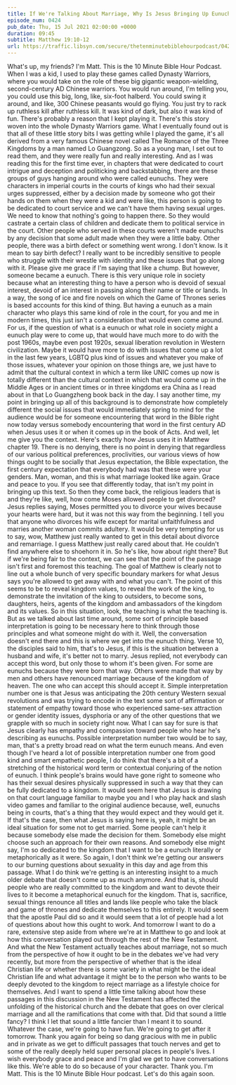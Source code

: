 ```yaml
---
title: If We're Talking About Marriage, Why Is Jesus Bringing Up Eunuchs?
episode_num: 0424
pub_date: Thu, 15 Jul 2021 02:00:00 +0000
duration: 09:45
subtitle: Matthew 19:10-12
url: https://traffic.libsyn.com/secure/thetenminutebiblehourpodcast/0424_-_If_Were_Talking_About_Marriage_Why_Is_Jesus_Bringing_Up_Eunuchs.mp3
---
```


 What's up, my friends? I'm Matt. This is the 10 Minute Bible Hour Podcast. When I was a kid, I used to play these games called Dynasty Warriors, where you would take on the role of these big gigantic weapon-wielding, second-century AD Chinese warriors. You would run around, I'm telling you, you could use this big, long, like, six-foot halberd. You could swing it around, and like, 300 Chinese peasants would go flying. You just try to rack up ruthless kill after ruthless kill. It was kind of dark, but also it was kind of fun. There's probably a reason that I kept playing it. There's this story woven into the whole Dynasty Warriors game. What I eventually found out is that all of these little story bits I was getting while I played the game, it's all derived from a very famous Chinese novel called The Romance of the Three Kingdoms by a man named Lo Guangzong. So as a young man, I set out to read them, and they were really fun and really interesting. And as I was reading this for the first time ever, in chapters that were dedicated to court intrigue and deception and politicking and backstabbing, there are these groups of guys hanging around who were called eunuchs. They were characters in imperial courts in the courts of kings who had their sexual urges suppressed, either by a decision made by someone who got their hands on them when they were a kid and were like, this person is going to be dedicated to court service and we can't have them having sexual urges. We need to know that nothing's going to happen there. So they would castrate a certain class of children and dedicate them to political service in the court. Other people who served in these courts weren't made eunuchs by any decision that some adult made when they were a little baby. Other people, there was a birth defect or something went wrong. I don't know. Is it mean to say birth defect? I really want to be incredibly sensitive to people who struggle with their wrestle with identity and these issues that go along with it. Please give me grace if I'm saying that like a chump. But however, someone became a eunuch. There is this very unique role in society because what an interesting thing to have a person who is devoid of sexual interest, devoid of an interest in passing along their name or title or lands. In a way, the song of ice and fire novels on which the Game of Thrones series is based accounts for this kind of thing. But having a eunuch as a main character who plays this same kind of role in the court, for you and me in modern times, this just isn't a consideration that would even come around. For us, if the question of what is a eunuch or what role in society might a eunuch play were to come up, that would have much more to do with the post 1960s, maybe even post 1920s, sexual liberation revolution in Western civilization. Maybe it would have more to do with issues that come up a lot in the last few years, LGBTQ plus kind of issues and whatever you make of those issues, whatever your opinion on those things are, we just have to admit that the cultural context in which a term like UNIC comes up now is totally different than the cultural context in which that would come up in the Middle Ages or in ancient times or in three kingdoms era China as I read about in that Lo Guangzheng book back in the day. I say another time, my point in bringing up all of this background is to demonstrate how completely different the social issues that would immediately spring to mind for the audience would be for someone encountering that word in the Bible right now today versus somebody encountering that word in the first century AD when Jesus uses it or when it comes up in the book of Acts. And well, let me give you the context. Here's exactly how Jesus uses it in Matthew chapter 19. There is no denying, there is no point in denying that regardless of our various political preferences, proclivities, our various views of how things ought to be socially that Jesus expectation, the Bible expectation, the first century expectation that everybody had was that these were your genders. Man, woman, and this is what marriage looked like again. Grace and peace to you. If you see that differently today, that isn't my point in bringing up this text. So then they come back, the religious leaders that is and they're like, well, how come Moses allowed people to get divorced? Jesus replies saying, Moses permitted you to divorce your wives because your hearts were hard, but it was not this way from the beginning. I tell you that anyone who divorces his wife except for marital unfaithfulness and marries another woman commits adultery. It would be very tempting for us to say, wow, Matthew just really wanted to get in this detail about divorce and remarriage. I guess Matthew just really cared about that. He couldn't find anywhere else to shoehorn it in. So he's like, how about right there? But if we're being fair to the context, we can see that the point of the passage isn't first and foremost this teaching. The goal of Matthew is clearly not to line out a whole bunch of very specific boundary markers for what Jesus says you're allowed to get away with and what you can't. The point of this seems to be to reveal kingdom values, to reveal the work of the king, to demonstrate the invitation of the king to outsiders, to become sons, daughters, heirs, agents of the kingdom and ambassadors of the kingdom and its values. So in this situation, look, the teaching is what the teaching is. But as we talked about last time around, some sort of principle based interpretation is going to be necessary here to think through those principles and what someone might do with it. Well, the conversation doesn't end there and this is where we get into the eunuch thing. Verse 10, the disciples said to him, that's to Jesus, if this is the situation between a husband and wife, it's better not to marry. Jesus replied, not everybody can accept this word, but only those to whom it's been given. For some are eunuchs because they were born that way. Others were made that way by men and others have renounced marriage because of the kingdom of heaven. The one who can accept this should accept it. Simple interpretation number one is that Jesus was anticipating the 20th century Western sexual revolutions and was trying to encode in the text some sort of affirmation or statement of empathy toward those who experienced same-sex attraction or gender identity issues, dysphoria or any of the other questions that we grapple with so much in society right now. What I can say for sure is that Jesus clearly has empathy and compassion toward people who hear he's describing as eunuchs. Possible interpretation number two would be to say, man, that's a pretty broad read on what the term eunuch means. And even though I've heard a lot of possible interpretation number one from good kind and smart empathetic people, I do think that there's a bit of a stretching of the historical word term or contextual conjuring of the notion of eunuch. I think people's brains would have gone right to someone who has their sexual desires physically suppressed in such a way that they can be fully dedicated to a kingdom. It would seem here that Jesus is drawing on that court language familiar to maybe you and I who play hack and slash video games and familiar to the original audience because, well, eunuchs being in courts, that's a thing that they would expect and they would get it. If that's the case, then what Jesus is saying here is, yeah, it might be an ideal situation for some not to get married. Some people can't help it because somebody else made the decision for them. Somebody else might choose such an approach for their own reasons. And somebody else might say, I'm so dedicated to the kingdom that I want to be a eunuch literally or metaphorically as it were. So again, I don't think we're getting our answers to our burning questions about sexuality in this day and age from this passage. What I do think we're getting is an interesting insight to a much older debate that doesn't come up as much anymore. And that is, should people who are really committed to the kingdom and want to devote their lives to it become a metaphorical eunuch for the kingdom. That is, sacrifice, sexual things renounce all titles and lands like people who take the black and game of thrones and dedicate themselves to this entirely. It would seem that the apostle Paul did so and it would seem that a lot of people had a lot of questions about how this ought to work. And tomorrow I want to do a rare, extensive step aside from where we're at in Matthew to go and look at how this conversation played out through the rest of the New Testament. And what the New Testament actually teaches about marriage, not so much from the perspective of how it ought to be in the debates we've had very recently, but more from the perspective of whether that is the ideal Christian life or whether there is some variety in what might be the ideal Christian life and what advantage it might be to the person who wants to be deeply devoted to the kingdom to reject marriage as a lifestyle choice for themselves. And I want to spend a little time talking about how these passages in this discussion in the New Testament has affected the unfolding of the historical church and the debate that goes on over clerical marriage and all the ramifications that come with that. Did that sound a little fancy? I think I let that sound a little fancier than I meant it to sound. Whatever the case, we're going to have fun. We're going to get after it tomorrow. Thank you again for being so dang gracious with me in public and in private as we get to difficult passages that touch nerves and get to some of the really deeply held super personal places in people's lives. I wish everybody grace and peace and I'm glad we get to have conversations like this. We're able to do so because of your character. Thank you. I'm Matt. This is the 10 Minute Bible Hour podcast. Let's do this again soon.